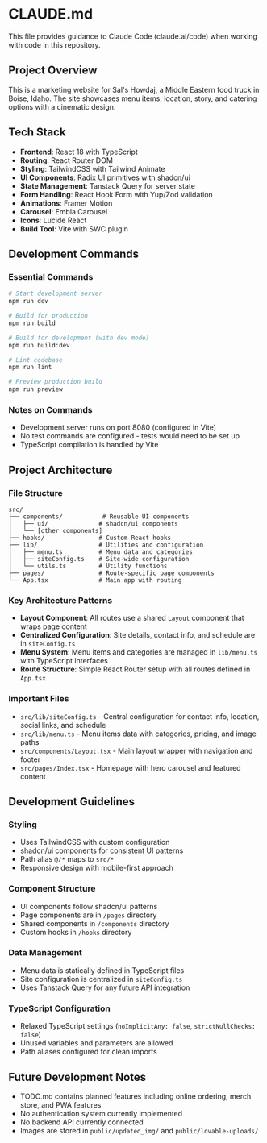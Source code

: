 # CLAUDE.md

This file provides guidance to Claude Code (claude.ai/code) when working with code in this repository.

## Project Overview
This is a marketing website for Sal's Howdaj, a Middle Eastern food truck in Boise, Idaho. The site showcases menu items, location, story, and catering options with a cinematic design.

## Tech Stack
- **Frontend**: React 18 with TypeScript
- **Routing**: React Router DOM
- **Styling**: TailwindCSS with Tailwind Animate
- **UI Components**: Radix UI primitives with shadcn/ui
- **State Management**: Tanstack Query for server state
- **Form Handling**: React Hook Form with Yup/Zod validation
- **Animations**: Framer Motion
- **Carousel**: Embla Carousel
- **Icons**: Lucide React
- **Build Tool**: Vite with SWC plugin

## Development Commands

### Essential Commands
```bash
# Start development server
npm run dev

# Build for production
npm run build

# Build for development (with dev mode)
npm run build:dev

# Lint codebase
npm run lint

# Preview production build
npm run preview
```

### Notes on Commands
- Development server runs on port 8080 (configured in Vite)
- No test commands are configured - tests would need to be set up
- TypeScript compilation is handled by Vite

## Project Architecture

### File Structure
```
src/
├── components/           # Reusable UI components
│   ├── ui/              # shadcn/ui components
│   └── [other components]
├── hooks/               # Custom React hooks
├── lib/                 # Utilities and configuration
│   ├── menu.ts          # Menu data and categories
│   ├── siteConfig.ts    # Site-wide configuration
│   └── utils.ts         # Utility functions
├── pages/               # Route-specific page components
└── App.tsx              # Main app with routing
```

### Key Architecture Patterns
- **Layout Component**: All routes use a shared `Layout` component that wraps page content
- **Centralized Configuration**: Site details, contact info, and schedule are in `siteConfig.ts`
- **Menu System**: Menu items and categories are managed in `lib/menu.ts` with TypeScript interfaces
- **Route Structure**: Simple React Router setup with all routes defined in `App.tsx`

### Important Files
- `src/lib/siteConfig.ts` - Central configuration for contact info, location, social links, and schedule
- `src/lib/menu.ts` - Menu items data with categories, pricing, and image paths
- `src/components/Layout.tsx` - Main layout wrapper with navigation and footer
- `src/pages/Index.tsx` - Homepage with hero carousel and featured content

## Development Guidelines

### Styling
- Uses TailwindCSS with custom configuration
- shadcn/ui components for consistent UI patterns
- Path alias `@/*` maps to `src/*`
- Responsive design with mobile-first approach

### Component Structure
- UI components follow shadcn/ui patterns
- Page components are in `/pages` directory
- Shared components in `/components` directory
- Custom hooks in `/hooks` directory

### Data Management
- Menu data is statically defined in TypeScript files
- Site configuration is centralized in `siteConfig.ts`
- Uses Tanstack Query for any future API integration

### TypeScript Configuration
- Relaxed TypeScript settings (`noImplicitAny: false`, `strictNullChecks: false`)
- Unused variables and parameters are allowed
- Path aliases configured for clean imports

## Future Development Notes
- TODO.md contains planned features including online ordering, merch store, and PWA features
- No authentication system currently implemented
- No backend API currently connected
- Images are stored in `public/updated_img/` and `public/lovable-uploads/`